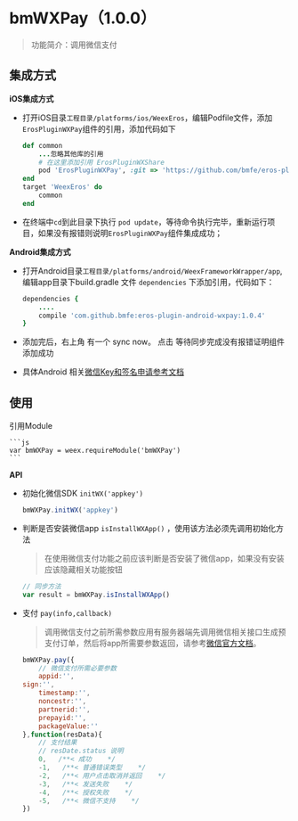 # bmWXPay（1.0.0）

> 功能简介：调用微信支付

## 集成方式

**iOS集成方式**

* 打开iOS目录`工程目录/platforms/ios/WeexEros`，编辑Podfile文件，添加`ErosPluginWXPay`组件的引用，添加代码如下

	```ruby
	def common
    	...忽略其他库的引用
   		# 在这里添加引用 ErosPluginWXShare
    	pod 'ErosPluginWXPay', :git => 'https://github.com/bmfe/eros-plugin-ios-wxpay.git', :tag => '1.0.0'
	end
	target 'WeexEros' do
    	common
	end
	```

* 在终端中`cd`到此目录下执行 `pod update`，等待命令执行完毕，重新运行项目，如果没有报错则说明`ErosPluginWXPay`组件集成成功；

**Android集成方式**

* 打开Android目录`工程目录/platforms/android/WeexFrameworkWrapper/app`,编辑app目录下build.gradle 文件 `dependencies` 下添加引用，代码如下：

	```ruby
	dependencies {
		....
		compile 'com.github.bmfe:eros-plugin-android-wxpay:1.0.4'
	}
	```
* 添加完后，右上角 有一个 sync now。 点击 等待同步完成没有报错证明组件添加成功

* 具体Android 相关[微信Key和签名申请参考文档](/zh-cn/android_wx_apply)

## 使用

引用Module

	```js
	var bmWXPay = weex.requireModule('bmWXPay')
	```

**API**

* 初始化微信SDK `initWX('appkey')` 

	```js
	bmWXPay.initWX('appkey')
	```
* 判断是否安装微信app `isInstallWXApp()` ，使用该方法必须先调用初始化方法

	> 在使用微信支付功能之前应该判断是否安装了微信app，如果没有安装应该隐藏相关功能按钮

	```js
	// 同步方法
	var result = bmWXPay.isInstallWXApp()
	```	

* 支付 `pay(info,callback)` 

	> 调用微信支付之前所需参数应用有服务器端先调用微信相关接口生成预支付订单，然后将app所需要参数返回，请参考[微信官方文档](https://pay.weixin.qq.com/wiki/doc/api/app/app.php?chapter=9_1)。

	```js
	bmWXPay.pay({
		// 微信支付所需必要参数
    	appid:'',
	sign:'',
    	timestamp:'',
    	noncestr:'',
    	partnerid:'',
    	prepayid:'',
    	packageValue:''
	},function(resData){
		// 支付结果
		// resDate.status 说明
	 	0,   /**< 成功    */
    	-1,   /**< 普通错误类型    */
    	-2,   /**< 用户点击取消并返回    */
    	-3,   /**< 发送失败    */
    	-4,   /**< 授权失败    */
    	-5,   /**< 微信不支持    */
	})
	```
